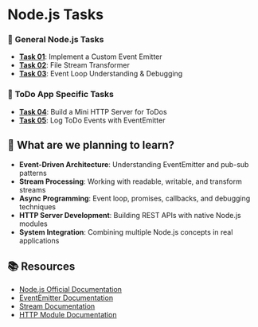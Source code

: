 # Node.js Tasks

### 🧪 **General Node.js Tasks**

- **[Task 01](./task-01.md)**: Implement a Custom Event Emitter
- **[Task 02](./task-02.md)**: File Stream Transformer
- **[Task 03](./task-03.md)**: Event Loop Understanding & Debugging

### 📝 **ToDo App Specific Tasks**

- **[Task 04](./task-04.md)**: Build a Mini HTTP Server for ToDos
- **[Task 05](./task-05.md)**: Log ToDo Events with EventEmitter

## 🎯 What are we planning to learn?

- **Event-Driven Architecture**: Understanding EventEmitter and pub-sub patterns
- **Stream Processing**: Working with readable, writable, and transform streams
- **Async Programming**: Event loop, promises, callbacks, and debugging techniques
- **HTTP Server Development**: Building REST APIs with native Node.js modules
- **System Integration**: Combining multiple Node.js concepts in real applications

## 📚 Resources

- [Node.js Official Documentation](https://nodejs.org/en/docs/)
- [EventEmitter Documentation](https://nodejs.org/api/events.html)
- [Stream Documentation](https://nodejs.org/api/stream.html)
- [HTTP Module Documentation](https://nodejs.org/api/http.html)

